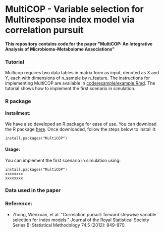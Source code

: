 # MultiCOP - Variable selection for Multiresponse index model via correlation pursuit 

**This repository contains code for the paper "MultiCOP: An Integrative Analysis of Microbiome-Metabolome Associations"**



### Tutorial

Multicop requires two data tables in matrix form as input, denoted as X and Y, each with dimensions of n_sample by n_feature. The instructions for implementing MultiCOP are available in [code/example/example.Rmd](https://github.com/zoey114/MultiCOP/blob/main/code/example/example.Rmd). The tutorial shows how to implement the first scenario in simulation.


### R package

#### Installment:
We have also developed an R package for ease of use. You can download the R package [here](xxxxxxxxxxx). Once downloaded, follow the steps below to install it:

```{r}
install.packages("MultiCOP")
```

#### Usage:

You can implement the first scenario in simulation using:

```{r}
install.packages("MultiCOP")
xxxxxxxx
xxxxxxxx
```


### Data used in the paper



### Reference:
  - Zhong, Wenxuan, et al. "Correlation pursuit: forward stepwise variable selection for index models." Journal of the Royal Statistical Society Series B: Statistical Methodology 74.5 (2012): 849-870.

